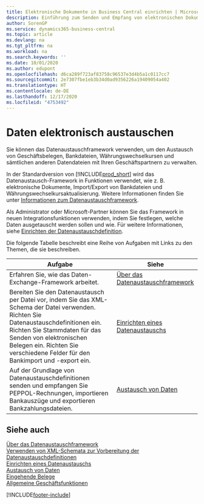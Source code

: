 ```yaml
---
title: Elektronische Dokumente in Business Central einrichten | Microsoft Docs
description: Einführung zum Senden und Empfang von elektronischen Dokumenten in Business Central.
author: SorenGP
ms.service: dynamics365-business-central
ms.topic: article
ms.devlang: na
ms.tgt_pltfrm: na
ms.workload: na
ms.search.keywords: ''
ms.date: 10/01/2020
ms.author: edupont
ms.openlocfilehash: d6ca289f723af83758c96537e3d4b5a1c0117cc7
ms.sourcegitcommit: 2e7307fbe1eb3b34d0ad9356226a19409054a402
ms.translationtype: HT
ms.contentlocale: de-DE
ms.lasthandoff: 12/17/2020
ms.locfileid: "4753492"
---
```

# <a name="exchanging-data-electronically"></a>Daten elektronisch austauschen
Sie können das Datenaustauschframework verwenden, um den Austausch von Geschäftsbelegen, Bankdateien, Währungswechselkursen und sämtlichen anderen Datendateien mit Ihren Geschäftspartnern zu verwalten.

In der Standardversion von [!INCLUDE[prod_short](includes/prod_short.md)] wird das Datenaustausch-Framework in Funktionen verwendet, wie z. B. elektronische Dokumente, Import/Export von Bankdateien und Währungswechselkursaktualisierung. Weitere Informationen finden Sie unter [Informationen zum Datenaustauschframework](across-about-the-data-exchange-framework.md).

Als Administrator oder Microsoft-Partner können Sie das Framework in neuen Integrationsfunktionen verwenden, indem Sie festlegen, welche Daten ausgetauscht werden sollen und wie. Für weitere Informationen, siehe [Einrichten der Datenaustauschdefinition](across-how-to-set-up-data-exchange-definitions.md).

Die folgende Tabelle beschreibt eine Reihe von Aufgaben mit Links zu den Themen, die sie beschreiben.  

|Aufgabe|Siehe|  
|--------|---------|  
|Erfahren Sie, wie das Daten-Exchange-Framework arbeitet.|[Über das Datenaustauschframework](across-about-the-data-exchange-framework.md)|  
|Bereiten Sie den Datenaustausch per Datei vor, indem Sie das XML-Schema der Datei verwenden. Richten Sie Datenaustauschdefinitionen ein. Richten Sie Stammdaten für das Senden von elektronischen Belegen ein. Richten Sie verschiedene Felder für den Bankimport und -export ein.|[Einrichten eines Datenaustauschs](across-set-up-data-exchange.md)|  
|Auf der Grundlage von Datenaustauschdefinitionen senden und empfangen Sie PEPPOL-Rechnungen, importieren Bankauszüge und exportieren Bankzahlungsdateien.|[Austausch von Daten](across-exchange-data.md)|  

## <a name="see-also"></a>Siehe auch  
[Über das Datenaustauschframework](across-about-the-data-exchange-framework.md)  
[Verwenden von XML-Schemata zur Vorbereitung der Datenaustauschdefinitionen](across-how-to-use-xml-schemas-to-prepare-data-exchange-definitions.md)  
[Einrichten eines Datenaustauschs](across-set-up-data-exchange.md)  
[Austausch von Daten](across-exchange-data.md)  
[Eingehende Belege](across-income-documents.md)  
[Allgemeine Geschäftsfunktionen](ui-across-business-areas.md)


[!INCLUDE[footer-include](includes/footer-banner.md)]